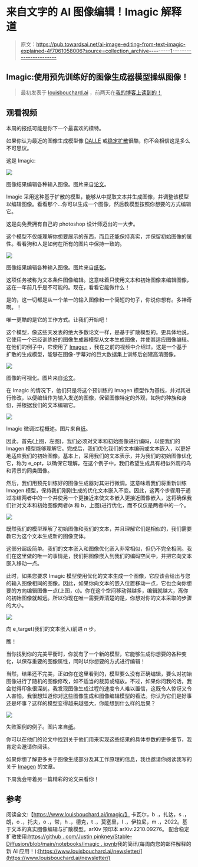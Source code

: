 # 来自文字的 AI 图像编辑！Imagic 解释道

> 原文：<https://pub.towardsai.net/ai-image-editing-from-text-imagic-explained-4f7061058006?source=collection_archive---------1----------------------->

## Imagic:使用预先训练好的图像生成器模型操纵图像！

> 最初发表于 [louisbouchard.ai](https://www.louisbouchard.ai/imagic/) ，前两天在[我的博客上读到的！](https://www.louisbouchard.ai/imagic/)

## 观看视频

本周的报纸可能是你下一个最喜欢的模特。

如果你认为最近的图像生成模型像 [DALLE](https://www.louisbouchard.ai/openais-new-model-dall-e-2-is-amazing/) 或[稳定扩散](https://www.louisbouchard.ai/latent-diffusion-models/)很酷，你不会相信这是多么不可思议。

这是 Imagic:

![](img/de7473acb9e282e6c2bb634971cccfd3.png)

图像结果编辑各种输入图像。图片来自[论文](https://arxiv.org/pdf/2210.09276.pdf)。

Imagic 采用这种基于扩散的模型，能够从中提取文本并生成图像，并调整该模型以编辑图像。看看那个...你可以生成一个图像，然后教模型按照你想要的方式编辑它。

这是向免费拥有自己的 photoshop 设计师迈出的一大步。

这个模型不仅能理解你想要展示的东西，而且还能保持真实，并保留初始图像的属性。看看狗和人是如何在所有的图片中保持一致的。

![](img/ddcf392d8a81c94a8347478be0de8e27.png)

图像结果编辑各种输入图像。图片来自[纸张](https://arxiv.org/pdf/2210.09276.pdf)。

这项任务被称为文本条件图像编辑。这意味着只使用文本和初始图像来编辑图像，这在一年前几乎是不可能的。现在，看看它能做什么！

是的，这一切都是从一个单一的输入图像和一个简短的句子，你说你想有。多神奇啊。！

唯一更酷的是它的工作方式。让我们开始吧！

这个模型，像这些天发表的绝大多数论文一样，是基于扩散模型的。更具体地说，它使用一个已经训练好的图像生成器模型从文本生成图像，并使其适应图像编辑。在他们的例子中，它使用了 [Imagen](https://www.louisbouchard.ai/google-brain-imagen/) ，我在之前的视频中介绍过。这是一个基于扩散的生成模型，能够在图像-字幕对的巨大数据集上训练后创建高清图像。

![](img/31b5182603a90a0afdb210798456c7fb.png)

图像的可视化。图片来自[论文](https://arxiv.org/pdf/2205.11487.pdf)。

在 Imagic 的情况下，他们只是将这个预训练的 Imagen 模型作为基线，并对其进行修改，以便编辑作为输入发送的图像，保留图像特定的外观，如狗的种族和身份，并根据我们的文本编辑它。

![](img/2bb468cfacf05b948f6f020fd81eab3e.png)

Imagic 微调过程概述。图片来自[纸](https://arxiv.org/pdf/2210.09276.pdf)。

因此，首先(上图，左图)，我们必须对文本和初始图像进行编码，以便我们的 Imagen 模型能够理解它。完成后，我们优化我们的文本编码或文本嵌入，以更好地适应我们的初始图像。基本上，采用我们的文本表示，并为我们的初始图像优化它，称为 e_opt，以确保它理解，在这个例子中，我们希望生成具有相似外观的鸟和背景的同类图像。

然后，我们用预先训练好的图像生成器对其进行微调。这意味着我们将重新训练 Imagen 模型，保持我们刚刚生成的优化文本嵌入不变。因此，这两个步骤用于通过冻结两者中的一个并使另一个更接近来使文本嵌入更接近图像嵌入，这将确保我们针对文本和初始图像两者(a 和 b，上图)进行优化，而不仅仅是两者中的一个。

[![](img/f083cd30445ff0e47c0a67a1bb81135c.png)](http://eepurl.com/huGLT5)

既然我们的模型理解了初始图像和我们的文本，并且理解它们是相似的，我们需要教它为这个文本生成新的图像变体。

这部分超级简单。我们的文本嵌入和图像优化嵌入非常相似，但仍不完全相同。我们在这里做的唯一的事情是，我们把图像嵌入到我们的编码空间中，并把它向文本嵌入移动一点。

此时，如果您要求 Imagic 模型使用优化的文本生成一个图像，它应该会给出与您的输入图像相同的图像。因此，如果你向文本的嵌入位置移动一点，它也会向你想要的方向编辑图像一点(上图，c)。你在这个空间移动得越多，编辑就越大，离你的初始图像就越远。所以你现在唯一需要弄清楚的是，你想对你的文本采取的步骤的大小。

![](img/44e11cc0c71aa05d80e980c1abae656c.png)

向 e_target(我们的文本嵌入)前进 n 步。

瞧！

当你找到你的完美平衡时，你就有了一个新的模型，它能够生成你想要的各种变化，以保存重要的图像属性，同时以你想要的方式进行编辑！

当然，结果还不完美，正如你在这里看到的，模型要么没有正确编辑，要么对初始图像进行了随机的图像修改，如不适当的裁剪或缩放。不过，如果你问我的话，我会觉得印象很深刻。我发现图像生成过程的速度令人难以置信，这既令人惊讶又令人害怕。我很想知道你对这些图像生成和图像编辑模型的看法。你认为它们是好事还是坏事？这样的模型变得越来越强大，你能想到什么样的后果？

![](img/a0417510d3025cae77fc03061aa0abdb.png)

失败案例的例子。图片来自[纸](https://arxiv.org/pdf/2210.09276.pdf)。

你可以在他们的论文中找到关于他们用来实现这些结果的具体参数的更多细节，我肯定会邀请你阅读。

如果你想了解更多关于图像生成部分及其工作原理的信息，我也邀请你阅读我写的关于 [Imagen](https://www.louisbouchard.ai/google-brain-imagen/) 的文章。

下周我会带着另一篇精彩的论文来看你！

## 参考

阅读全文:【https://www.louisbouchard.ai/imagic/】
卡瓦尔，b .，扎达，s .，朗，o .，托夫，o .，常，h .，德克，t .，莫塞里，I .，伊拉尼，m .，2022。基于文本的真实图像编辑与扩散模型。arXiv 预印本 arXiv:2210.09276。
配合稳定扩散使用:[https://github . com/Justin pinkney/Stable-Diffusion/blob/main/notebooks/imagic . ipynb](https://github.com/justinpinkney/stable-diffusion/blob/main/notebooks/imagic.ipynb)我的简讯(每周向您的邮件解释的新 AI 应用！):[https://www.louisbouchard.ai/newsletter/](https://www.louisbouchard.ai/newsletter/)